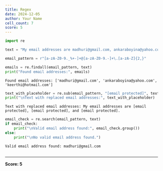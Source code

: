 ```yaml
---
title: Regex
date: 2024-12-05
author: Your Name
cell_count: 7
score: 5
---
```


```python
import re
```


```python
text = "My email addresses are madhuri@gmail.com, ankaraboyina@yahoo.com, and keerthi@hotmail.com."

```


```python
email_pattern = r"[a-zA-Z0-9._%+-]+@[a-zA-Z0-9.-]+\.[a-zA-Z]{2,}"
```


```python
emails = re.findall(email_pattern, text)
print("Found email addresses:", emails)

```

    Found email addresses: ['madhuri@gmail.com', 'ankaraboyina@yahoo.com', 'keerthi@hotmail.com']



```python
text_with_placeholder = re.sub(email_pattern, "[email protected]", text)
print("\nText with replaced email addresses:", text_with_placeholder)

```

    
    Text with replaced email addresses: My email addresses are [email protected], [email protected], and [email protected].



```python
email_check = re.search(email_pattern, text)
if email_check:
    print("\nValid email address found:", email_check.group())
else:
    print("\nNo valid email address found.")
```

    
    Valid email address found: madhuri@gmail.com



```python

```


---
**Score: 5**
